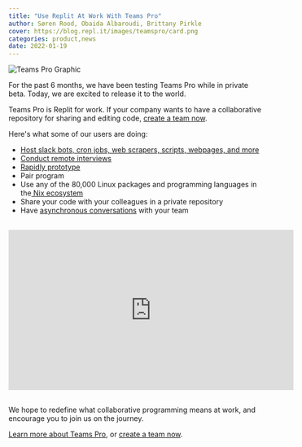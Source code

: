 ```yaml
---
title: "Use Replit At Work With Teams Pro"
author: Søren Rood, Obaida Albaroudi, Brittany Pirkle
cover: https://blog.repl.it/images/teamspro/card.png
categories: product,news
date: 2022-01-19
---
```


![Teams Pro Graphic](images/teamspro/card.png)

For the past 6 months, we have been testing Teams Pro while in private beta. Today, we are excited to release it to the world.

Teams Pro is Replit for work. If your company wants to have a collaborative repository for sharing and editing code, [create a team now](http://replit.com/teams?checkout=teams_pro).

Here's what some of our users are doing:

- [Host slack bots, cron jobs, web scrapers, scripts, webpages, and more](https://blog.replit.com/amplemarket)
- [Conduct remote interviews](https://blog.replit.com/Synctera)
- [Rapidly prototype](https://blog.replit.com/fig)
- Pair program
- Use any of the 80,000 Linux packages and programming languages in the[ Nix ecosystem](https://blog.replit.com/nix)
- Share your code with your colleagues in a private repository
- Have [asynchronous conversations](https://blog.replit.com/threads) with your team

<div class="video-container" style="text-align: center;margin: 30px 0;"><iframe width="560" height="315" src="https://www.youtube.com/embed/glwJHoLsWp0" title="YouTube video player" frameborder="0" allow="accelerometer; autoplay; clipboard-write; encrypted-media; gyroscope; picture-in-picture" allowfullscreen></iframe></div>

We hope to redefine what collaborative programming means at work, and encourage you to join us on the journey.

[Learn more about Teams Pro](http://replit.com/site/teams-pro), or [create a team now](http://replit.com/teams?checkout=teams_pro).